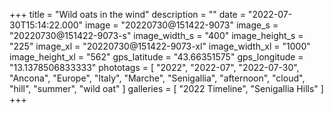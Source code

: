 +++
title = "Wild oats in the wind"
description = ""
date = "2022-07-30T15:14:22.000"
image = "20220730@151422-9073"
image_s = "20220730@151422-9073-s"
image_width_s = "400"
image_height_s = "225"
image_xl = "20220730@151422-9073-xl"
image_width_xl = "1000"
image_height_xl = "562"
gps_latitude = "43.66351575"
gps_longitude = "13.1378506833333"
phototags = [ "2022", "2022-07", "2022-07-30", "Ancona", "Europe", "Italy", "Marche", "Senigallia", "afternoon", "cloud", "hill", "summer", "wild oat" ]
galleries = [ "2022 Timeline", "Senigallia Hills" ]
+++

